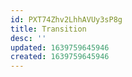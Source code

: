 ```yaml
---
id: PXT74Zhv2LhhAVUy3sP8g
title: Transition
desc: ''
updated: 1639759645946
created: 1639759645946
---
```



